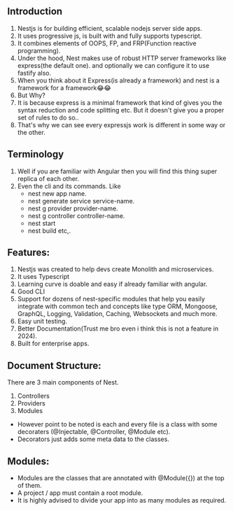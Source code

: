 ## Introduction
1. Nestjs is for building efficient, scalable nodejs server side apps.
2. It uses progressive js, is built with and fully supports typescript.
3. It combines elements of OOPS, FP, and FRP(Function reactive programming).
4. Under the hood, Nest makes use of robust HTTP server frameworks like express(the default one). and optionally we can configure it to use fastify also.
5. When you think about it Express(is already a framework) and nest is a framework for a framework😂😂
6. But Why?
7. It is because express is a minimal framework that kind of gives you the syntax reduction and code splitting etc. But it doesn't give you a proper set of rules to do so.. 
8. That's why we can see every expressjs work is different in some way or the other.

## Terminology
1. Well if you are familiar with Angular then you will find this thing super replica of each other.
2. Even the cli and its commands.
   Like 
   - nest new app name.
   - nest generate service service-name.
   - nest g provider provider-name.
   - nest g controller controller-name.
   - nest start
   - nest build etc,.

## Features:
1. Nestjs was created to help devs create Monolith and microservices.
2. It uses Typescript
3. Learning curve is doable and easy if already familiar with angular.
4. Good CLI
5. Support for dozens of nest-specific modules that help you easily integrate with common tech and concepts like type ORM, Mongoose, GraphQL, Logging, Validation, Caching, Websockets and much more.
6. Easy unit testing.
7. Better Documentation(Trust me bro even i think this is not a feature in 2024).
8. Built for enterprise apps.

## Document Structure:
There are 3 main components of Nest.
1. Controllers
2. Providers
3. Modules

- However point to be noted is each and every file is a class with some decoraters (@Injectable, @Controller, @Module etc).
- Decorators just adds some meta data to the classes.

## Modules:
- Modules are the classes that are annotated with @Module({}) at the top of them.
- A project / app must contain a root module.
- It is highly advised to divide your app into as many modules as required.